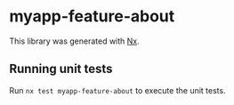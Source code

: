 # myapp-feature-about

This library was generated with [Nx](https://nx.dev).

## Running unit tests

Run `nx test myapp-feature-about` to execute the unit tests.
